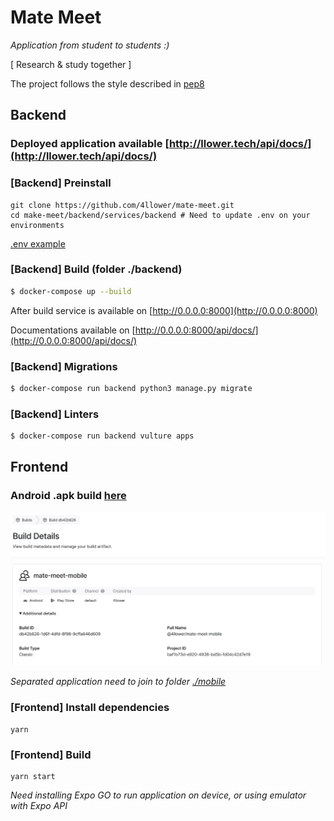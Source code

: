 # Mate Meet

*Application from student to students :)*

[ Research & study together ]

The project follows the style described in [pep8](https://www.python.org/dev/peps/pep-0008/)

## Backend

### Deployed application available [http://llower.tech/api/docs/](http://llower.tech/api/docs/)

### [Backend] Preinstall
```
git clone https://github.com/4llower/mate-meet.git
cd make-meet/backend/services/backend # Need to update .env on your environments
```
[.env example](https://github.com/4llower/mate-meet/blob/master/backend/services/backend/.env.example)

### [Backend] Build (folder ./backend)

```bash
$ docker-compose up --build
```

After build service is available on [http://0.0.0.0:8000](http://0.0.0.0:8000)

Documentations available on [http://0.0.0.0:8000/api/docs/](http://0.0.0.0:8000/api/docs/)

### [Backend] Migrations

```bash
$ docker-compose run backend python3 manage.py migrate
```

### [Backend] Linters

```bash
$ docker-compose run backend vulture apps
```

## Frontend

### Android .apk build [here](https://drive.google.com/drive/folders/1M-xjeSdwyMq68MiQPgETLYt2Gk48KOmA?usp=sharing)

<img src="docs/build-details.png">

*Separated application need to join to folder [./mobile](https://github.com/4llower/mate-meet/tree/master/mobile)*

### [Frontend] Install dependencies
```
yarn
```

### [Frontend] Build
```
yarn start
```
*Need installing Expo GO to run application on device, or using emulator with Expo API*

